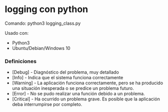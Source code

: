 # logging con python

Comando:
python3 logging_class.py

Usado con:
  - Python3
  - Ubuntu/Debian/Windows 10

### Definiciones

* [Debug] - Diagnóstico del problema, muy detallado
* [Info] - Indica que el sistema funciona correctamente
* [Warning] - La aplicación funciona correctamente, pero se ha producido una situación inesperada o se predice un problema futuro.
* [Error] - No se pudo realizar una función debido a un problema.
* [Critical] - Ha ocurrido un problema grave. Es posible que la aplicación deba interrumpirse por completo.


